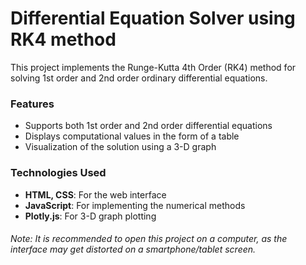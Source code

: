 # Differential Equation Solver using RK4 method
This project implements the Runge-Kutta 4th Order (RK4) method for solving 1st order and 2nd order ordinary differential equations.
### Features
- Supports both 1st order and 2nd order differential equations
- Displays computational values in the form of a table
- Visualization of the solution using a 3-D graph
### Technologies Used
- **HTML, CSS**: For the web interface
- **JavaScript**: For implementing the numerical methods
- **Plotly.js**: For 3-D graph plotting
###### Note: It is recommended to open this project on a computer, as the interface may get distorted on a smartphone/tablet screen.
